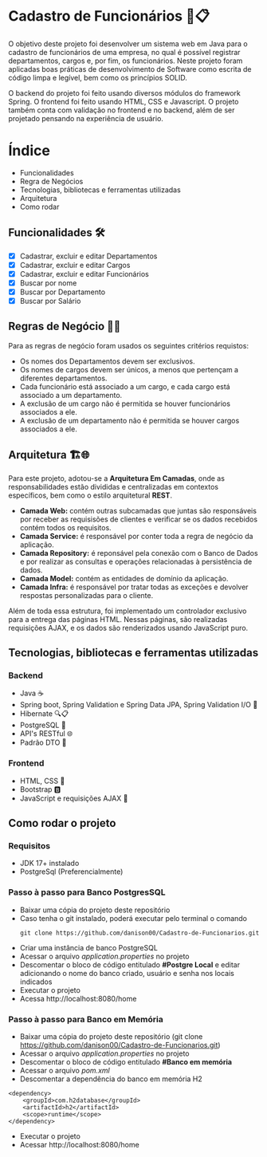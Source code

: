 # Cadastro de Funcionários 👥📋 
O objetivo deste projeto foi desenvolver um sistema web em Java para o cadastro de funcionários de uma empresa, no qual é possível registrar departamentos, cargos e, por fim, os funcionários.
Neste projeto foram aplicadas boas práticas de desenvolvimento de Software como escrita de código limpa e legível, bem como os princípios SOLID.

O backend do projeto foi feito usando diversos módulos do framework Spring. O frontend foi feito usando HTML, CSS e Javascript. O projeto também conta com validação no frontend e no backend, além de ser projetado pensando na experiência de usuário.


# Índice
- Funcionalidades
- Regra de Negócios
- Tecnologias, bibliotecas e ferramentas utilizadas
- Arquitetura
- Como rodar
## Funcionalidades 🛠️
- [x] Cadastrar, excluir e editar Departamentos
- [x] Cadastrar, excluir e editar Cargos
- [x] Cadastrar, excluir e editar Funcionários
- [x] Buscar por nome
- [x] Buscar por Departamento
- [x] Buscar por Salário  

## Regras de Negócio 📜🧠
Para as regras de negócio foram usados os seguintes critérios requistos:
- Os nomes dos Departamentos devem ser exclusivos.
- Os nomes de cargos devem ser únicos, a menos que pertençam a diferentes departamentos.
- Cada funcionário está associado a um cargo, e cada cargo está associado a um departamento.
- A exclusão de um cargo não é permitida se houver funcionários associados a ele.
- A exclusão de um departamento não é permitida se houver cargos associados a ele.
## Arquitetura 🏗️🌐
Para este projeto, adotou-se a **Arquitetura Em Camadas**, onde as responsabilidades estão divididas e centralizadas em contextos específicos, bem como o estilo arquitetural **REST**.
- **Camada Web:** contém outras subcamadas que juntas são responsáveis por receber as requisisões de clientes e verificar se os dados recebidos contém todos os requisitos.
- **Camada Service:** é responsável por conter toda a regra de negócio da aplicação.
- **Camada Repository:** é reponsável pela conexão com o Banco de Dados e por realizar as consultas e operações relacionadas à persistência de dados.
- **Camada Model:** contém as entidades de domínio da aplicação.
- **Camada Infra:** é responsável por tratar todas as exceções e devolver respostas personalizadas para o cliente.

Além de toda essa estrutura, foi implementado um controlador exclusivo para a entrega das páginas HTML. Nessas páginas, são realizadas requisições AJAX, e os dados são renderizados usando JavaScript puro.

## Tecnologias, bibliotecas e ferramentas utilizadas
### Backend
- Java ☕️
- Spring boot, Spring Validation e Spring Data JPA, Spring Validation I/O 🍃
- Hibernate 🔍📋
- PostgreSQL 🐘
- API's RESTful 🌐
- Padrão DTO  📝
  
### Frontend
- HTML, CSS 🎨
- Bootstrap 🅱️
- JavaScript e requisições AJAX 🚀

## Como rodar o projeto
### Requisitos
- JDK 17+  instalado
- PostgreSql (Preferencialmente)
### Passo à passo para Banco PostgresSQL
- Baixar uma cópia do projeto deste repositório
- Caso tenha o git instalado, poderá executar pelo terminal o comando
  ~~~
  git clone https://github.com/danison00/Cadastro-de-Funcionarios.git
  ~~~
- Criar uma instância de banco PostgreSQL 
- Acessar o arquivo *application.properties* no projeto
- Descomentar o bloco de código entitulado **#Postgre Local** e editar adicionando o nome do banco criado, usuário e senha nos locais indicados
- Executar o projeto
- Acessa http://localhost:8080/home

### Passo à passo para Banco em Memória
- Baixar uma cópia do projeto deste repositório (git clone https://github.com/danison00/Cadastro-de-Funcionarios.git)
- Acessar o arquivo *application.properties* no projeto
- Descomentar o bloco de código entitulado **#Banco em memória** 
- Acessar o arquivo *pom.xml*
- Descomentar a dependência do banco em memória H2
~~~
<dependency>
	<groupId>com.h2database</groupId>
	<artifactId>h2</artifactId>
	<scope>runtime</scope>
</dependency>
~~~	

- Executar o projeto
- Acessar http://localhost:8080/home


